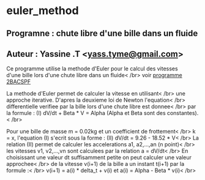 # euler_method
## Programne : chute libre d'une bille dans un fluide
## Auteur : Yassine .T \<yass.tyme@gmail.com\>
Ce programme utilise la methode d'Euler pour le calcul des vitesses<br />
d'une bille lors d'une chute libre dans un fluide< /br>
voir [programme 2BACSPF](https://www.alloschool.com/course/physique-et-chimie-2eme-bac-sciences-physiques-biof#!)

La methode d'Euler permet de calculer la vitesse en utilisant< /br>
une approche iterative. D'apres la deuxieme loi de Newton l'equation< /br>
differentielle verifiee par la bille lors d'une chute libre est donnee< /br> 
par la formule : (I) dV/dt + Beta * V = Alpha (Alpha et Beta sont des constantes).< /br>

Pour une bille de masse m = 0.02kg et un coefficient de frottement< /br> 
k = x, l'equation (I) s'ecrit sous la forme : (II) dV/dt = 9.26 - 18.52 * V< /br>
La relation (II) permet de calculer les accelerations a1, a2,...,an (n point)< /br> 
les vitesses v1, v2,...,vn sont calculees par la relation a = dV/dt< /br>
En choisissant une valeur dt suffisamment petite on peut calculer une valeur approchee< /br>
de la vitesse v(i+1) de la bille a un instant t(i+1) par la formule :< /br>
v(i+1) =  a(i) * delta_t + v(i) et a(i) = Alpha -  Beta * v(i)< /br>
